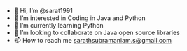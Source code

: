 - 👋 Hi, I’m @sarat1991
- 👀 I’m interested in Coding in Java and Python  
- 🌱 I’m currently learning Python
- 💞️ I’m looking to collaborate on Java open source libraries
- 📫 How to reach me sarathsubramaniam.s@gmail.com

<!---
sarat1991/sarat1991 is a ✨ special ✨ repository because its `README.md` (this file) appears on your GitHub profile.
You can click the Preview link to take a look at your changes.
--->
